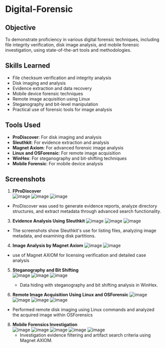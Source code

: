 # Digital-Forensic

## Objective
To demonstrate proficiency in various digital forensic techniques, including file integrity verification, disk image analysis, and mobile forensic investigation, using state-of-the-art tools and methodologies.

## Skills Learned
- File checksum verification and integrity analysis
- Disk imaging and analysis
- Evidence extraction and data recovery
- Mobile device forensic techniques
- Remote image acquisition using Linux
- Steganography and bit-level manipulation
- Practical use of forensic tools for image analysis

## Tools Used
- **ProDiscover**: For disk imaging and analysis
- **Sleuthkit**: For evidence extraction and analysis
- **Magnet Axiom**: For advanced forensic image analysis
- **Linux and OSForensic**: For remote image acquisition
- **WinHex**: For steganography and bit-shifting techniques
- **Mobile Forensic**: For mobile device analysis

## Screenshots
1. **FProDiscover**  
  ![image](https://github.com/user-attachments/assets/40079b14-862d-42ba-a63e-f9b8fcde6300)
  ![image](https://github.com/user-attachments/assets/e87c912d-7a0e-41a4-b858-1ff2e422d357)
  ![image](https://github.com/user-attachments/assets/3c1973ba-fc59-4b87-b679-84bd1c029220)
  - ProDiscover was used to generate evidence reports, analyze directory structures, and extract metadata through advanced search functionality.

3. **Evidence Analysis Using Sleuthkit**
   ![image](https://github.com/user-attachments/assets/ef745d1a-c5e7-4c8c-b2ca-e53dd9cfacb7)
   ![image](https://github.com/user-attachments/assets/e312646e-e3a0-46c6-8ca5-dce370feae59)
   ![image](https://github.com/user-attachments/assets/da07324b-8fd2-44e7-89e8-c5ea492c89f7)
  - The screenshots show Sleuthkit's use for listing files, analyzing image metadata, and examining disk partitions.
  
4. **Image Analysis by Magnet Axiom**
   ![image](https://github.com/user-attachments/assets/f9243857-0d90-4459-a539-eac3a0fca4b8)
   ![image](https://github.com/user-attachments/assets/28f00aef-9236-4b1a-9ec3-587f4abe5eb7)
  - use of Magnet AXIOM for licensing verification and detailed case analysis

5. **Steganography and Bit Shifting**  
   ![image](https://github.com/user-attachments/assets/c218f67b-36eb-4978-9b8f-88138f81f125)
   ![image](https://github.com/user-attachments/assets/09e7782e-1673-4b75-8ba2-0446ded72b43)
   ![image](https://github.com/user-attachments/assets/5eaa5957-c426-4c81-90f1-7397b5aaa3e6)
   - Data hiding with steganography and bit shifting analysis in WinHex.

6. **Remote Image Acquisition Using Linux and OSForensic**
   ![image](https://github.com/user-attachments/assets/18675ee6-3f49-4e89-a325-09f3d0eb3b26)
   ![image](https://github.com/user-attachments/assets/52505d60-51d1-40e3-b699-a45fba245717)
   ![image](https://github.com/user-attachments/assets/50e046c1-94e3-4324-ae24-03225f857ea0)
   ![image](https://github.com/user-attachments/assets/078d6ada-940d-45f8-b04e-79d152fcd458)
  - Performed remote disk imaging using Linux commands and analyzed the acquired image within OSForensics

8. **Mobile Forensics Investigation**  
   ![image](https://github.com/user-attachments/assets/da01a214-df77-40dd-81f1-e84c112791ba)
   ![image](https://github.com/user-attachments/assets/5a1e0075-d585-4597-81b9-54c74b68159c)
   ![image](https://github.com/user-attachments/assets/c8c6b0a4-ba52-46c5-ab2e-671b281f3aa5)
   ![image](https://github.com/user-attachments/assets/5b1fa4bc-0200-49ed-b5c3-9bc70b21d197)
   ![image](https://github.com/user-attachments/assets/12aedabe-3529-42ee-b712-44d430c85a4d)
   - Investigation evidence filtering and artifact search criteria using Magnet AXIOM.

